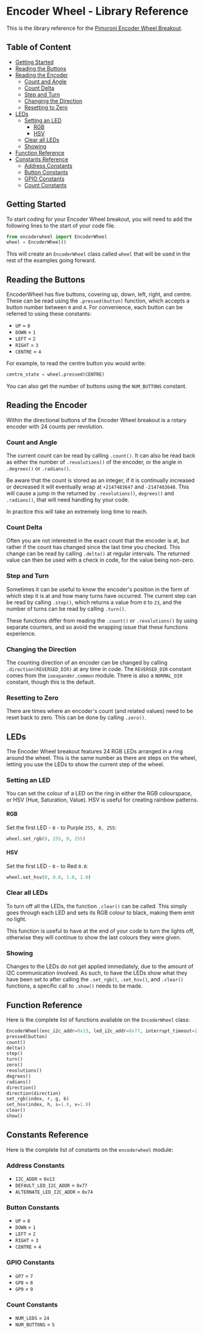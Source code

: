 # Encoder Wheel - Library Reference <!-- omit in toc -->

This is the library reference for the [Pimoroni Encoder Wheel Breakout](https://shop.pimoroni.com/products/encoder-wheel-breakout).


## Table of Content <!-- omit in toc -->
- [Getting Started](#getting-started)
- [Reading the Buttons](#reading-the-buttons)
- [Reading the Encoder](#reading-the-encoder)
  - [Count and Angle](#count-and-angle)
  - [Count Delta](#count-delta)
  - [Step and Turn](#step-and-turn)
  - [Changing the Direction](#changing-the-direction)
  - [Resetting to Zero](#resetting-to-zero)
- [LEDs](#leds)
  - [Setting an LED](#setting-an-led)
    - [RGB](#rgb)
    - [HSV](#hsv)
  - [Clear all LEDs](#clear-all-leds)
  - [Showing](#showing)
- [Function Reference](#function-reference)
- [Constants Reference](#constants-reference)
  - [Address Constants](#address-constants)
  - [Button Constants](#button-constants)
  - [GPIO Constants](#gpio-constants)
  - [Count Constants](#count-constants)


<!-- pypa starts reference here -->

## Getting Started

To start coding for your Encoder Wheel breakout, you will need to add the following lines to the start of your code file.

```python
from encoderwheel import EncoderWheel
wheel = EncoderWheel()
```

This will create an `EncoderWheel` class called `wheel` that will be used in the rest of the examples going forward.


## Reading the Buttons

EncoderWheel has five buttons, covering up, down, left, right, and centre. These can be read using the `.pressed(button)` function, which accepts a button number between `0` and `4`. For convenience, each button can be referred to using these constants:

* `UP` = `0`
* `DOWN` = `1`
* `LEFT` = `2`
* `RIGHT` = `3`
* `CENTRE` = `4`

For example, to read the centre button you would write:

```python
centre_state = wheel.pressed(CENTRE)
```

You can also get the number of buttons using the `NUM_BUTTONS` constant.


## Reading the Encoder

Within the directional buttons of the Encoder Wheel breakout is a rotary encoder with 24 counts per revolution.

### Count and Angle

The current count can be read by calling `.count()`. It can also be read back as either the number of `.revolutions()` of the encoder, or the angle in `.degrees()` or `.radians()`.

Be aware that the count is stored as an integer, if it is continually increased or decreased it will eventually wrap at `+2147483647` and `-2147483648`. This will cause a jump in the returned by `.revolutions()`, `degrees()` and `.radians()`, that will need handling by your code.

In practice this will take an extremely long time to reach.


### Count Delta

Often you are not interested in the exact count that the encoder is at, but rather if the count has changed since the last time you checked. This change can be read by calling `.delta()` at regular intervals. The returned value can then be used with a check in code, for the value being non-zero.


### Step and Turn

Sometimes it can be useful to know the encoder's position in the form of which step it is at and how many turns have occurred. The current step can be read by calling `.step()`, which returns a value from `0` to `23`, and the number of turns can be read by calling `.turn()`.

These functions differ from reading the `.count()` or `.revolutions()` by using separate counters, and so avoid the wrapping issue that these functions experience.


### Changing the Direction

The counting direction of an encoder can be changed by calling `.direction(REVERSED_DIR)` at any time in code. The `REVERSED_DIR` constant comes from the `ioexpander.common` module. There is also a `NORMAL_DIR` constant, though this is the default.


### Resetting to Zero

There are times where an encoder's count (and related values) need to be reset back to zero. This can be done by calling `.zero()`.


## LEDs

The Encoder Wheel breakout features 24 RGB LEDs arranged in a ring around the wheel. This is the same number as there are steps on the wheel, letting you use the LEDs to show the current step of the wheel.


### Setting an LED

You can set the colour of a LED on the ring in either the RGB colourspace, or HSV (Hue, Saturation, Value). HSV is useful for creating rainbow patterns.

#### RGB

Set the first LED - `0` - to Purple `255, 0, 255`:

```python
wheel.set_rgb(0, 255, 0, 255)
```

#### HSV

Set the first LED - `0` - to Red `0.0`:

```python
wheel.set_hsv(0, 0.0, 1.0, 1.0)
```


### Clear all LEDs

To turn off all the LEDs, the function `.clear()` can be called. This simply goes through each LED and sets its RGB colour to black, making them emit no light.

This function is useful to have at the end of your code to turn the lights off, otherwise they will continue to show the last colours they were given.


### Showing

Changes to the LEDs do not get applied immediately, due to the amount of I2C communication involved. As such, to have the LEDs show what they have been set to after calling the `.set_rgb()`, `.set_hsv()`, and `.clear()` functions, a specific call to `.show()` needs to be made.


## Function Reference

Here is the complete list of functions available on the `EncoderWheel` class:
```python
EncoderWheel(enc_i2c_addr=0x13, led_i2c_addr=0x77, interrupt_timeout=1.0, interrupt_pin=None, skip_chip_id_check=False)
pressed(button)
count()
delta()
step()
turn()
zero()
revolutions()
degrees()
radians()
direction()
direction(direction)
set_rgb(index, r, g, b)
set_hsv(index, h, s=1.0, v=1.0)
clear()
show()
```

## Constants Reference

Here is the complete list of constants on the `encoderwheel` module:

### Address Constants

* `I2C_ADDR` = `0x13`
* `DEFAULT_LED_I2C_ADDR` = `0x77`
* `ALTERNATE_LED_I2C_ADDR` = `0x74`


### Button Constants

* `UP` = `0`
* `DOWN` = `1`
* `LEFT` = `2`
* `RIGHT` = `3`
* `CENTRE` = `4`


### GPIO Constants

* `GP7` = `7`
* `GP8` = `8`
* `GP9` = `9`


### Count Constants

* `NUM_LEDS` = `24`
* `NUM_BUTTONS` = `5`
